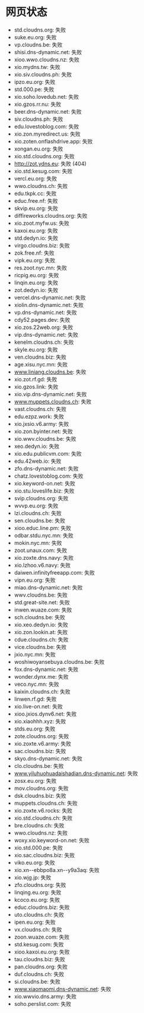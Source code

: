 # 网页状态
- std.cloudns.org: 失败
- suke.eu.org: 失败
- vp.cloudns.be: 失败
- shisi.dns-dynamic.net: 失败
- xioo.wwo.cloudns.nz: 失败
- xio.mydns.tw: 失败
- xio.siv.cloudns.ph: 失败
- ipzo.eu.org: 失败
- std.000.pe: 失败
- xio.soho.lovedub.net: 失败
- xio.gzos.rr.nu: 失败
- beer.dns-dynamic.net: 失败
- siv.cloudns.ph: 失败
- edu.lovestoblog.com: 失败
- xio.zon.myredirect.us: 失败
- xio.zoten.onflashdrive.app: 失败
- xongan.eu.org: 失败
- xio.std.cloudns.org: 失败
- http://zot.ydns.eu: 失败 (404)
- xio.std.kesug.com: 失败
- vercl.eu.org: 失败
- wwo.cloudns.ch: 失败
- edu.tkpk.cc: 失败
- educ.free.nf: 失败
- skvip.eu.org: 失败
- diffireworks.cloudns.org: 失败
- xio.zoot.myfw.us: 失败
- kaxoi.eu.org: 失败
- std.dedyn.io: 失败
- virgo.cloudns.biz: 失败
- zok.free.nf: 失败
- vipk.eu.org: 失败
- res.zoot.nyc.mn: 失败
- ricpig.eu.org: 失败
- linqin.eu.org: 失败
- zot.dedyn.io: 失败
- vercel.dns-dynamic.net: 失败
- xiolin.dns-dynamic.net: 失败
- vp.dns-dynamic.net: 失败
- cdy52.pages.dev: 失败
- xio.zos.22web.org: 失败
- vip.dns-dynamic.net: 失败
- kenelm.cloudns.ch: 失败
- skyle.eu.org: 失败
- ven.cloudns.biz: 失败
- age.xisu.nyc.mn: 失败
- www.liniang.cloudns.be: 失败
- xio.zot.rf.gd: 失败
- xio.gzos.link: 失败
- xio.vip.dns-dynamic.net: 失败
- www.muppets.cloudns.ch: 失败
- vast.cloudns.ch: 失败
- edu.ezpz.work: 失败
- xio.jxsio.v6.army: 失败
- xio.zon.byinter.net: 失败
- xio.wwv.cloudns.be: 失败
- xeo.dedyn.io: 失败
- xio.edu.publicvm.com: 失败
- edu.42web.io: 失败
- zfo.dns-dynamic.net: 失败
- chatz.lovestoblog.com: 失败
- xio.keyword-on.net: 失败
- xio.stu.loveslife.biz: 失败
- svip.cloudns.org: 失败
- wvvp.eu.org: 失败
- lzi.cloudns.ch: 失败
- sen.cloudns.be: 失败
- xioo.educ.line.pm: 失败
- odbar.stdu.nyc.mn: 失败
- mokin.nyc.mn: 失败
- zoot.unaux.com: 失败
- xio.zoxte.dns.navy: 失败
- xio.lzhoo.v6.navy: 失败
- daiwen.infinityfreeapp.com: 失败
- vipn.eu.org: 失败
- miao.dns-dynamic.net: 失败
- wwv.cloudns.be: 失败
- std.great-site.net: 失败
- inwen.wuaze.com: 失败
- sch.cloudns.be: 失败
- xio.xeo.dedyn.io: 失败
- xio.zon.lookin.at: 失败
- cdue.cloudns.ch: 失败
- vice.cloudns.be: 失败
- jxio.nyc.mn: 失败
- woshiwoyansebuya.cloudns.be: 失败
- fox.dns-dynamic.net: 失败
- wonder.dynx.me: 失败
- veco.nyc.mn: 失败
- kaixin.cloudns.ch: 失败
- linwen.rf.gd: 失败
- xio.live-on.net: 失败
- xioo.jxios.dynv6.net: 失败
- xio.xiaohhh.xyz: 失败
- stds.eu.org: 失败
- zote.cloudns.org: 失败
- xio.zoxte.v6.army: 失败
- sac.cloudns.biz: 失败
- skyo.dns-dynamic.net: 失败
- clo.cloudns.be: 失败
- www.yiluhuohuadaishadian.dns-dynamic.net: 失败
- zosx.eu.org: 失败
- mov.cloudns.org: 失败
- dsk.cloudns.biz: 失败
- muppets.cloudns.ch: 失败
- xio.zoxte.v6.rocks: 失败
- xio.std.cloudns.ch: 失败
- bre.cloudns.ch: 失败
- wwo.cloudns.nz: 失败
- woxy.xio.keyword-on.net: 失败
- xio.std.000.pe: 失败
- xio.sac.cloudns.biz: 失败
- viko.eu.org: 失败
- xio.xn--ebbpo8a.xn--y9a3aq: 失败
- xio.wjg.jp: 失败
- zfo.cloudns.org: 失败
- linqing.eu.org: 失败
- kcoco.eu.org: 失败
- educ.cloudns.biz: 失败
- uto.cloudns.ch: 失败
- ipen.eu.org: 失败
- vx.cloudns.ch: 失败
- zoon.wuaze.com: 失败
- std.kesug.com: 失败
- xioo.kaxoi.eu.org: 失败
- tau.cloudns.biz: 失败
- pan.cloudns.org: 失败
- duf.cloudns.ch: 失败
- si.cloudns.be: 失败
- www.xiaomaomi.dns-dynamic.net: 失败
- xio.wwvio.dns.army: 失败
- soho.perslist.com: 失败
